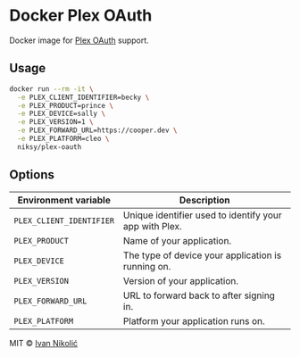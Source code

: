 # Docker Plex OAuth

Docker image for [Plex OAuth](https://github.com/Dmbob/plex-oauth) support.

## Usage

```sh
docker run --rm -it \
  -e PLEX_CLIENT_IDENTIFIER=becky \
  -e PLEX_PRODUCT=prince \
  -e PLEX_DEVICE=sally \
  -e PLEX_VERSION=1 \
  -e PLEX_FORWARD_URL=https://cooper.dev \
  -e PLEX_PLATFORM=cleo \
  niksy/plex-oauth
```

## Options

| Environment variable     | Description                                            |
| ------------------------ | ------------------------------------------------------ |
| `PLEX_CLIENT_IDENTIFIER` | Unique identifier used to identify your app with Plex. |
| `PLEX_PRODUCT`           | Name of your application.                              |
| `PLEX_DEVICE`            | The type of device your application is running on.     |
| `PLEX_VERSION`           | Version of your application.                           |
| `PLEX_FORWARD_URL`       | URL to forward back to after signing in.               |
| `PLEX_PLATFORM`          | Platform your application runs on.                     |

MIT © [Ivan Nikolić](http://ivannikolic.com)

<!-- prettier-ignore-start -->

<!-- prettier-ignore-end -->
